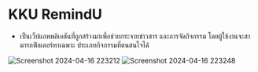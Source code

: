 ﻿# KKU RemindU
- เป็นเว็ปแอพพลิเคชันที่ถูกสร้างมาเพื่อช่วยกระจายข่าวสาร และการจัดกิจกรรม โดยผู้ใช้งานจะสามารถฟิลเตอร์หาเฉพาะ ประเภทกิจกรรมที่ตนสนใจได้
  
![Screenshot 2024-04-16 223212](https://github.com/EIJI01/Project_RoundUp/assets/92587755/6e0cb13f-564b-4fa1-a1ea-b6dd5e4d171a)
![Screenshot 2024-04-16 223248](https://github.com/EIJI01/Project_RoundUp/assets/92587755/553bfc3f-81f3-452d-9f86-76384d7b3edf)
